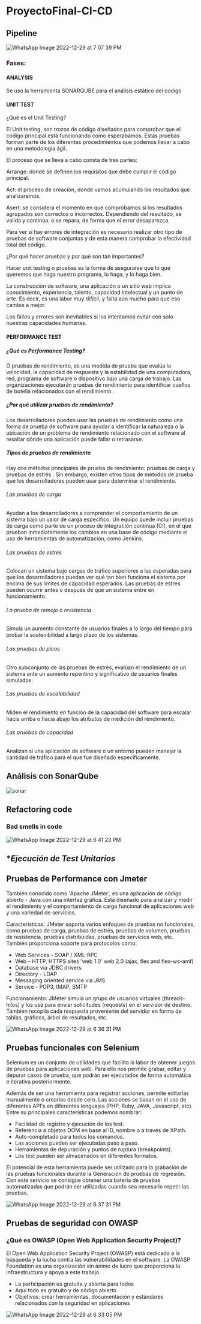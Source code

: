# ProyectoFinal-CI-CD
## Pipeline
![WhatsApp Image 2022-12-29 at 7 07 39 PM](https://user-images.githubusercontent.com/22668239/210022707-b26bc8b3-6e2a-4649-a711-6097e9e5a215.jpeg)
### Fases:

#### ANALYSIS
Se usó la herramienta SONARQUBE para el análisis estático del codigo


#### UNIT TEST

¿Qué es el Unit Testing?

El Unit testing, son trozos de código diseñados para comprobar que el código principal está funcionando como esperábamos. Estas pruebas forman parte de los diferentes procedimientos que podemos llevar a cabo en una metodología ágil.

El proceso que se lleva a cabo consta de tres partes:

Arrange: donde se definen los requisitos que debe cumplir el código principal.

Act: el proceso de creación, donde vamos acumulando los resultados que analizaremos.

Asert: se considera el momento en que comprobamos si los resultados agrupados son correctos o incorrectos. Dependiendo del resultado, se valida y continúa, o se repara, de forma que el error desaparezca.

Para ver si hay errores de integración es necesario realizar otro tipo de pruebas de software conjuntas y de esta manera comprobar la efectividad total del código.

¿Por qué hacer pruebas y por qué son tan importantes?

Hacer unit testing o pruebas es la forma de asegurarse que lo que queremos que haga nuestro programa, lo haga, y lo haga bien.

La construcción de software, una aplicación o un sitio web implica conocimiento, experiencia, talento, capacidad intelectual y un punto de arte. Es decir, es una labor muy difícil, y falta aún mucho para que eso cambie a mejor.

Los fallos y errores son inevitables si los intentamos evitar con solo nuestras capacidades humanas.



#### PERFORMANCE TEST
##### ¿Qué es Performance Testing?
O pruebas de rendimiento, es una medida de prueba que evalúa la velocidad, la capacidad de respuesta y la estabilidad de una computadora, red, programa de software o dispositivo bajo una carga de trabajo. Las organizaciones ejecutarán pruebas de rendimiento para identificar cuellos de botella relacionados con el rendimiento .

##### ¿Por qué utilizar pruebas de rendimiento?
Los desarrolladores pueden usar las pruebas de rendimiento como una forma de prueba de software para ayudar a identificar la naturaleza o la ubicación de un problema de rendimiento relacionado con el software al resaltar dónde una aplicación puede fallar o retrasarse.

##### Tipos de pruebas de rendimiento
Hay dos métodos principales de prueba de rendimiento: pruebas de carga y pruebas de estrés . Sin embargo, existen otros tipos de métodos de prueba que los desarrolladores pueden usar para determinar el rendimiento.

###### Las pruebas de carga
Ayudan a los desarrolladores a comprender el comportamiento de un sistema bajo un valor de carga específico. Un equipo puede incluir pruebas de carga como parte de un proceso de integración continua (CI), en el que prueban inmediatamente los cambios en una base de código mediante el uso de herramientas de automatización, como Jenkins.

###### Las pruebas de estrés
Colocan un sistema bajo cargas de tráfico superiores a las esperadas para que los desarrolladores puedan ver qué tan bien funciona el sistema por encima de sus límites de capacidad esperados. Las pruebas de estrés pueden ocurrir antes o después de que un sistema entre en funcionamiento.

###### La prueba de remojo o resistencia
Simula un aumento constante de usuarios finales a lo largo del tiempo para probar la sostenibilidad a largo plazo de los sistemas.

###### Las pruebas de picos
Otro subconjunto de las pruebas de estrés, evalúan el rendimiento de un sistema ante un aumento repentino y significativo de usuarios finales simulados.

###### Las pruebas de escalabilidad
Miden el rendimiento en función de la capacidad del software para escalar hacia arriba o hacia abajo los atributos de medición del rendimiento.

###### Las pruebas de capacidad
Analizan si una aplicación de software o un entorno pueden manejar la cantidad de tráfico para el que fue diseñado específicamente.

## Análisis con SonarQube
![sonar](https://user-images.githubusercontent.com/22668239/210022213-b1dfb852-a22d-4603-a118-102c5c5129d8.jpeg)

## Refactoring code
### Bad smells in code
![WhatsApp Image 2022-12-29 at 6 41 23 PM](https://user-images.githubusercontent.com/22668239/210022228-f3bb33b7-47e2-4b1b-bc1d-e54e5cd671c9.jpeg)

## **Ejecución de Test Unitarios*
## **Pruebas de Performance con Jmeter**
También conocido como 'Apache JMeter', es una aplicación de código abierto - Java con una interfaz
gráfica. Está diseñado para analizar y medir el rendimiento y el comportamiento de carga funcional de aplicaciones
web y una variedad de servicios.

Características: JMeter soporta varios enfoques de pruebas no funcionales, como pruebas de carga, pruebas de
estrés, pruebas de volumen, pruebas de resistencia, pruebas distribuidas, pruebas de servicios web, etc. También
proporciona soporte para protocolos como:
- Web Services - SOAP / XML-RPC
- Web - HTTP, HTTPS sites 'web 1.0' web 2.0 (ajax, flex and flex-ws-amf)
- Database via JDBC drivers
- Directory - LDAP
- Messaging oriented service via JMS
- Service - POP3, IMAP, SMTP

Funcionamiento: JMeter simula un grupo de usuarios virtuales (threads-hilos) y los usa para enviar solicitudes
(requests) en el servidor de destino. También recopila cada respuesta proveniente del servidor en forma de tablas,
gráficos, árbol de resultados, etc.

![WhatsApp Image 2022-12-29 at 6 36 31 PM](https://user-images.githubusercontent.com/22668239/210022254-d52596de-f8ea-476c-9958-6462493d14b1.jpeg)


## **Pruebas funcionales con Selenium**
Selenium es un conjunto de utilidades que facilita la labor de obtener juegos de pruebas para aplicaciones web. Para ello nos permite grabar, editar y depurar casos de prueba, que podrán ser ejecutados de forma automática e iterativa posteriormente.

Además de ser una herramienta para registrar acciones, permite editarlas manualmente o crearlas desde cero. Las acciones se basan en el uso de diferentes API's en diferentes lenguajes (PHP, Ruby, JAVA, Javascript, etc). Entre su principales características podemos nombrar:

- Facilidad de registro y ejecución de los test.
- Referencia a objetos DOM en base al ID, nombre o a través de XPath.
- Auto-completado para todos los comandos.
- Las acciones pueden ser ejecutadas paso a paso.
- Herramientas de depuración y puntos de ruptura (breakpoints).
- Los test pueden ser almacenados en diferentes formatos.
 
El potencial de esta herramienta puede ser utilizado para la grabación de las pruebas funcionales durante la Generación de pruebas de regresión. Con este servicio se consigue obtener una batería de pruebas automatizadas que podrán ser utilizadas cuando sea necesario repetir las pruebas.

![WhatsApp Image 2022-12-29 at 6 37 31 PM](https://user-images.githubusercontent.com/22668239/210022267-2c8b97f0-ef3b-4b8c-87e8-beb8d3631e78.jpeg)


## **Pruebas de seguridad con OWASP**
### ¿Qué es OWASP (Open Web Application Security Project)?
El Open Web Application Security Project (OWASP) está dedicado a la búsqueda y la lucha contra las vulnerabilidades en el software. La OWASP Foundation es una organización sin ánimo de lucro que proporciona la infraestructura y apoya a este trabajo.
- La participación es gratuita y abierta para todos
- Aquí todo es gratuito y de código abierto
- Objetivos: crear herramientas, documentación y estándares relacionados con la seguridad en aplicaciones

![WhatsApp Image 2022-12-29 at 6 33 05 PM](https://user-images.githubusercontent.com/22668239/210022295-93ed2085-93e7-41de-8be6-8f0e7a600c51.jpeg)


